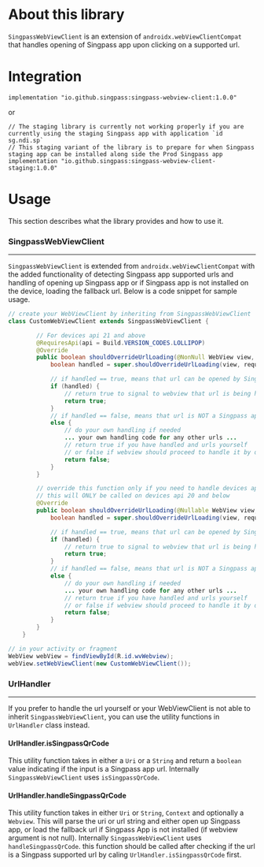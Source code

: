# About this library

`SingpassWebViewClient` is an extension of `androidx.webViewClientCompat` that handles opening of Singpass app upon clicking on a supported url.

# Integration

```
implementation "io.github.singpass:singpass-webview-client:1.0.0"
```
or
```
// The staging library is currently not working properly if you are currently using the staging Singpass app with application `id sg.ndi.sp`
// This staging variant of the library is to prepare for when Singpass staging app can be installed along side the Prod Singpass app
implementation "io.github.singpass:singpass-webview-client-staging:1.0.0"

```

# Usage

This section describes what the library provides and how to use it.

### SingpassWebViewClient
---

`SingpassWebViewClient` is extended from `androidx.webViewClientCompat` with the added functionality of detecting Singpass app supported urls and handling of opening up Singpass app or if Singpass app is not installed on the device, loading the fallback url. Below is a code snippet for sample usage.

```java
// create your WebViewClient by inheriting from SingpassWebViewClient
class CustomWebViewClient extends SingpassWebViewClient {

        // For devices api 21 and above
        @RequiresApi(api = Build.VERSION_CODES.LOLLIPOP)
        @Override
        public boolean shouldOverrideUrlLoading(@NonNull WebView view, @NonNull WebResourceRequest request) {
            boolean handled = super.shouldOverrideUrlLoading(view, request);

			// if handled == true, means that url can be opened by Singpass app
            if (handled) {
				// return true to signal to webview that url is being handled already
                return true;
            }
			// if handled == false, means that url is NOT a Singpass app url
            else {
                // do your own handling if needed
				... your own handling code for any other urls ...
				// return true if you have handled and urls yourself
				// or false if webview should proceed to handle it by default
                return false;
            }
        }

        // override this function only if you need to handle devices api 19 to 20
		// this will ONLY be called on devices api 20 and below
        @Override
        public boolean shouldOverrideUrlLoading(@Nullable WebView view, @Nullable String url) {
            boolean handled = super.shouldOverrideUrlLoading(view, request);

			// if handled == true, means that url can be opened by Singpass app
            if (handled) {
				// return true to signal to webview that url is being handled already
                return true;
            }
			// if handled == false, means that url is NOT a Singpass app url
            else {
                // do your own handling if needed
				... your own handling code for any other urls ...
				// return true if you have handled and urls yourself
				// or false if webview should proceed to handle it by default
                return false;
            }
        }
    }

// in your activity or fragment
WebView webView = findViewById(R.id.wvWebview);
webView.setWebViewClient(new CustomWebViewClient());

```

### UrlHandler
---
If you prefer to handle the url yourself or your WebViewClient is not able to inherit `SingpassWebViewClient`, you can use the utility functions in `UrlHandler` class instead.

#### UrlHandler.isSingpassQrCode

This utility function takes in either a `Uri` or a `String` and return a `boolean` value indicating if the input is a Singpass app url. Internally `SingpassWebViewClient` uses `isSingpassQrCode`.

#### UrlHandler.handleSingpassQrCode

This utility function takes in either `Uri` or `String`, `Context` and optionally a `Webview`. This will parse the uri or url string and either open up Singpass app, or load the fallback url if Singpass App is not installed (if webview argument is not null). Internally `SingpassWebViewClient` uses `handleSingpassQrCode`. this function should be called after checking if the url is a Singpass supported url by caling `UrlHandler.isSingpassQrCode` first.
